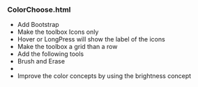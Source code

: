 ### ColorChoose.html
* Add Bootstrap
* Make the toolbox Icons only
* Hover or LongPress will show the label of the icons
* Make the toolbox a grid than a row
* Add the following tools
* Brush and Erase
* 
* Improve the color concepts by using the brightness concept